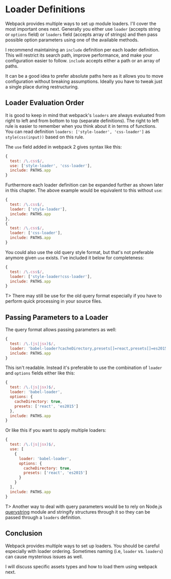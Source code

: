 # Loader Definitions

Webpack provides multiple ways to set up module loaders. I'll cover the most important ones next. Generally you either use `loader` (accepts string or `options` field) or `loaders` field (accepts array of strings) and then pass possible option parameters using one of the available methods.

I recommend maintaining an `include` definition per each loader definition. This will restrict its search path, improve performance, and make your configuration easier to follow. `include` accepts either a path or an array of paths.

It can be a good idea to prefer absolute paths here as it allows you to move configuration without breaking assumptions. Ideally you have to tweak just a single place during restructuring.

## Loader Evaluation Order

It is good to keep in mind that webpack's `loaders` are always evaluated from right to left and from bottom to top (separate definitions). The right to left rule is easier to remember when you think about it in terms of functions. You can read definition `loaders: ['style-loader', 'css-loader']` as `style(css(input))` based on this rule.

The `use` field added in webpack 2 gives syntax like this:

```javascript
{
  test: /\.css$/,
  use: ['style-loader', 'css-loader'],
  include: PATHS.app
}
```

Furthermore each loader definition can be expanded further as shown later in this chapter. The above example would be equivalent to this without `use`:

```javascript
{
  test: /\.css$/,
  loader: ['style-loader'],
  include: PATHS.app
},
{
  test: /\.css$/,
  loader: ['css-loader'],
  include: PATHS.app
}
```

You could also use the old query style format, but that's not preferable anymore given `use` exists. I've included it below for completeness:

```javascript
{
  test: /\.css$/,
  loader: ['style-loader!css-loader'],
  include: PATHS.app
}
```

T> There may still be use for the old query format especially if you have to perform quick processing in your source files.

## Passing Parameters to a Loader

The query format allows passing parameters as well:

```javascript
{
  test: /\.(js|jsx)$/,
  loader: 'babel-loader?cacheDirectory,presets[]=react,presets[]=es2015'
  include: PATHS.app
}
```

This isn't readable. Instead it's preferable to use the combination of `loader` and `options` fields either like this:

```javascript
{
  test: /\.(js|jsx)$/,
  loader: 'babel-loader',
  options: {
    cacheDirectory: true,
    presets: ['react', 'es2015']
  },
  include: PATHS.app
}
```

Or like this if you want to apply multiple loaders:

```javascript
{
  test: /\.(js|jsx)$/,
  use: [
    {
      loader: 'babel-loader',
      options: {
        cacheDirectory: true,
        presets: ['react', 'es2015']
      }
    }
  ],
  include: PATHS.app
}
```

T> Another way to deal with query parameters would be to rely on Node.js [querystring](https://nodejs.org/api/querystring.html) module and stringify structures through it so they can be passed through a `loaders` definition.

## Conclusion

Webpack provides multiple ways to set up loaders. You should be careful especially with loader ordering. Sometimes naming (i.e, `loader` vs. `loaders`) can cause mysterious issues as well.

I will discuss specific assets types and how to load them using webpack next.
